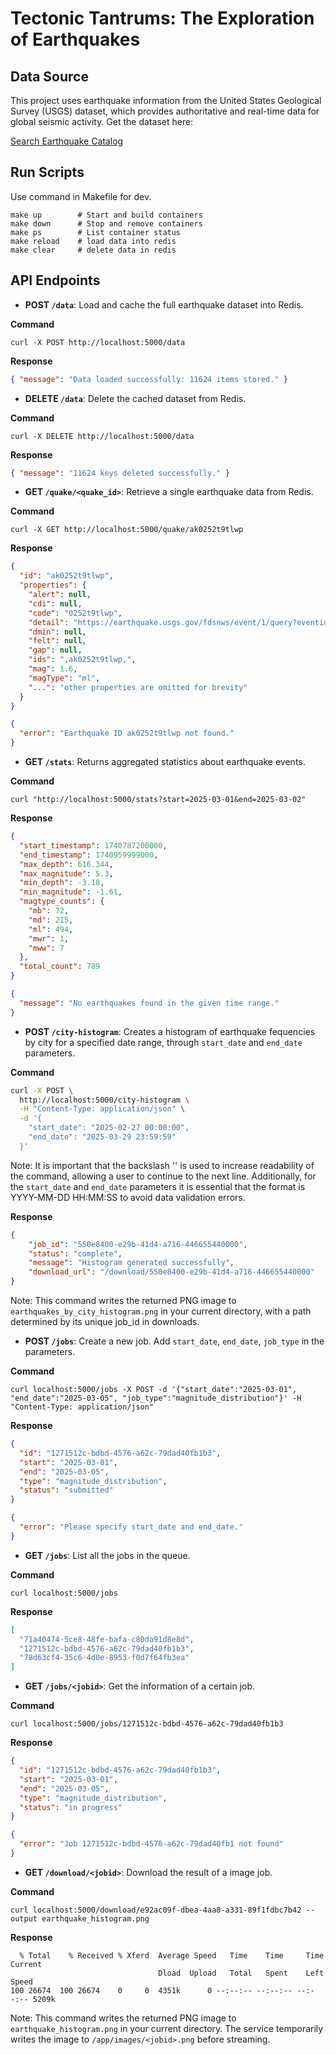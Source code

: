 # Tectonic Tantrums: The Exploration of Earthquakes

## Data Source

This project uses earthquake information from the United States Geological Survey (USGS) dataset, which provides authoritative and real-time data for global seismic activity. Get the dataset here:

[Search Earthquake Catalog](https://earthquake.usgs.gov/earthquakes/search/)

## Run Scripts

Use command in Makefile for dev.
```
make up        # Start and build containers
make down      # Stop and remove containers
make ps        # List container status
make reload    # load data into redis
make clear     # delete data in redis
```

## API Endpoints

- **POST `/data`**: Load and cache the full earthquake dataset into Redis.

**Command**

```curl -X POST http://localhost:5000/data```

**Response**
```json
{ "message": "Data loaded successfully: 11624 items stored." }
```
- **DELETE `/data`**: Delete the cached dataset from Redis.

**Command**

```curl -X DELETE http://localhost:5000/data```

**Response**
```json
{ "message": "11624 keys deleted successfully." }
```

- **GET `/quake/<quake_id>`**: Retrieve a single earthquake data from Redis.

**Command**

```curl -X GET http://localhost:5000/quake/ak0252t9tlwp```

**Response**
```json
{
  "id": "ak0252t9tlwp",
  "properties": {
    "alert": null,
    "cdi": null,
    "code": "0252t9tlwp",
    "detail": "https://earthquake.usgs.gov/fdsnws/event/1/query?eventid=ak0252t9tlwp&format=geojson",
    "dmin": null,
    "felt": null,
    "gap": null,
    "ids": ",ak0252t9tlwp,",
    "mag": 1.6,
    "magType": "ml",
    "...": "other properties are omitted for brevity"
  }
}
```
```json
{
  "error": "Earthquake ID ak0252t9tlwp not found."
}
```
- **GET `/stats`**: Returns aggregated statistics about earthquake events.

**Command**

```curl "http://localhost:5000/stats?start=2025-03-01&end=2025-03-02"```

**Response**
```json
{
  "start_timestamp": 1740787200000,
  "end_timestamp": 1740959999000,
  "max_depth": 616.344,
  "max_magnitude": 5.3,
  "min_depth": -3.18,
  "min_magnitude": -1.61,
  "magtype_counts": {
    "mb": 72,
    "md": 215,
    "ml": 494,
    "mwr": 1,
    "mww": 7
  },
  "total_count": 789
}
```
```json
{
  "message": "No earthquakes found in the given time range."
}
```
- **POST `/city-histogram`**: Creates a histogram of earthquake fequencies by city for a specified date range, through `start_date` and `end_date` parameters.

**Command**

```bash
curl -X POST \
  http://localhost:5000/city-histogram \
  -H "Content-Type: application/json" \
  -d '{
    "start_date": "2025-02-27 00:00:00",
    "end_date": "2025-03-29 23:59:59"
  }'
```
Note: It is important that the backslash '\' is used to increase readability of the command, allowing a user to continue to the next line. Additionally, for the `start_date` and `end_date` parameters it is essential that the format is YYYY-MM-DD HH:MM:SS to avoid data validation errors.

**Response**
```json
{
    "job_id": "550e8400-e29b-41d4-a716-446655440000",
    "status": "complete",
    "message": "Histogram generated successfully",
    "download_url": "/download/550e8400-e29b-41d4-a716-446655440000"
}
```
Note: This command writes the returned PNG image to `earthquakes_by_city_histogram.png` in your current directory, with a path determined by its unique job_id in downloads.
 
- **POST `/jobs`**: Create a new job. Add `start_date`, `end_date`, `job_type` in the parameters.

**Command**

```curl localhost:5000/jobs -X POST -d '{"start_date":"2025-03-01", "end_date":"2025-03-05", "job_type":"magnitude_distribution"}' -H "Content-Type: application/json"```

**Response**
```json
{
  "id": "1271512c-bdbd-4576-a62c-79dad40fb1b3",
  "start": "2025-03-01",
  "end": "2025-03-05",
  "type": "magnitude_distribution",
  "status": "submitted"
}
```
```json
{
  "error": "Please specify start_date and end_date."
}
```
- **GET `/jobs`**: List all the jobs in the queue.

**Command**

```curl localhost:5000/jobs```

**Response**
```json
[
  "71a40474-5ce8-48fe-bafa-c80da91d8e8d",
  "1271512c-bdbd-4576-a62c-79dad40fb1b3",
  "78d63cf4-35c6-4d0e-8953-f0d7f64fb3ea"
]
```
- **GET `/jobs/<jobid>`**: Get the information of a certain job.

**Command**

```curl localhost:5000/jobs/1271512c-bdbd-4576-a62c-79dad40fb1b3```

**Response**
```json
{
  "id": "1271512c-bdbd-4576-a62c-79dad40fb1b3",
  "start": "2025-03-01",
  "end": "2025-03-05",
  "type": "magnitude_distribution",
  "status": "in progress"
}
```
```json
{
  "error": "Job 1271512c-bdbd-4576-a62c-79dad40fb1 not found"
}
```
- **GET `/download/<jobid>`**: Download the result of a image job.

**Command**

```curl localhost:5000/download/e92ac09f-dbea-4aa8-a331-89f1fdbc7b42 --output earthquake_histogram.png```

**Response**
```
  % Total    % Received % Xferd  Average Speed   Time    Time     Time  Current
                                 Dload  Upload   Total   Spent    Left  Speed
100 26674  100 26674    0     0  4351k      0 --:--:-- --:--:-- --:--:-- 5209k
```

Note:
This command writes the returned PNG image to `earthquake_histogram.png` in your current directory. The service temporarily writes the image to `/app/images/<jobid>.png` before streaming.
